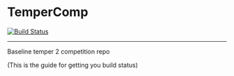 # TemperComp
[![Build Status](https://travis-ci.com/Mike430/TemperComp.svg?token=gso2rCfG52xq7BzKB4sQ&branch=main)](https://travis-ci.com/Mike430/TemperComp)
___

Baseline temper 2 competition repo

(This is the guide for getting you build status)
